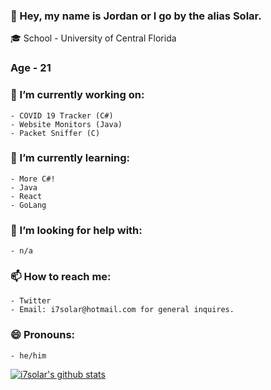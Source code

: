 ### 👋 Hey, my name is Jordan or I go by the alias Solar.

🎓 School - University of Central Florida
### Age - 21

### 🔭 I’m currently working on:
    - COVID 19 Tracker (C#)
    - Website Monitors (Java)
    - Packet Sniffer (C)

### 🌱 I’m currently learning:
    - More C#!
    - Java
    - React
    - GoLang
    
### 🤔 I’m looking for help with:
    - n/a

### 📫 How to reach me:
    - Twitter
    - Email: i7solar@hotmail.com for general inquires.

### 😄 Pronouns:
    - he/him

[![i7solar's github stats](https://github-readme-stats.vercel.app/api?username=i7solar)](https://github.com/anuraghazra/github-readme-stats)
